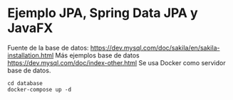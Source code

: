 # Ejemplo JPA, Spring Data JPA y JavaFX

Fuente de la base de datos:
https://dev.mysql.com/doc/sakila/en/sakila-installation.html
Más ejemplos base de datos
https://dev.mysql.com/doc/index-other.html
Se usa Docker como servidor base de datos.
```
cd database
docker-compose up -d
```
